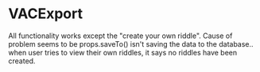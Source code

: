 # VACExport
All functionality works except the "create your own riddle". Cause of problem seems to be props.saveTo() isn't saving the data to the database.. when user tries to view their own riddles, it says no riddles have been created.

